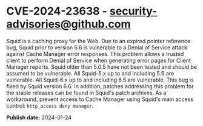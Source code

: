 # CVE-2024-23638 - security-advisories@github.com

Squid is a caching proxy for the Web. Due to an expired pointer reference bug, Squid prior to version 6.6 is vulnerable to a Denial of Service attack against Cache Manager error responses. This problem allows a trusted client to perform Denial of Service when generating error pages for Client Manager reports. Squid older than 5.0.5 have not been tested and should be assumed to be vulnerable. All Squid-5.x up to and including 5.9 are vulnerable. All Squid-6.x up to and including 6.5 are vulnerable. This bug is fixed by Squid version 6.6. In addition, patches addressing this problem for the stable releases can be found in Squid's patch archives. As a workaround, prevent access to Cache Manager using Squid's main access control: `http_access deny manager`.

**Publish date:** 2024-01-24
